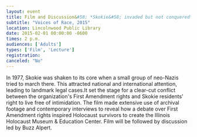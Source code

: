 ```yaml
---
layout: event
title: Film and Discussion&#58; *Skokie&#58; invaded but not conquered* 
subtitle: "Voices of Race, 2015"
location: Lincolnwood Public Library
date: 2015-02-01 00:00:00 -0600
times: 2 p.m.
audiences: ['Adults']
types: ['Film', 'Lecture']
registration: 
canceled: "No"
---
```

In 1977, Skokie was shaken to its core when a small group of neo-Nazis tried to march there. This attracted national and international attention, leading to landmark legal cases.It set the stage for a clear-cut conflict between the organization's First Amendment rights and Skokie residents' right to live free of intimidation. The film made extensive use of archival footage and contemporary interviews to reveal how a debate over First Amendment rights inspired Holocaust survivors to create the Illinois Holocaust Museum & Education Center. Film will be followed by discussion led by Buzz Alpert.
